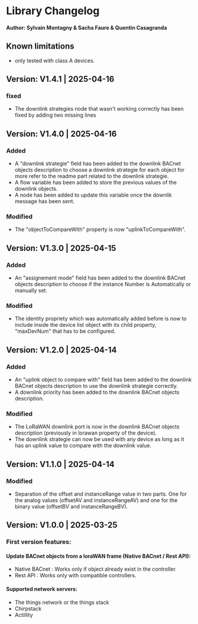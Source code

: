 # Library Changelog
#### Author: Sylvain Montagny & Sacha Faure & Quentin Casagranda 


## Known limitations
* only tested with class A devices.

## Version: V1.4.1 | 2025-04-16

### fixed
- The downlink strategies node that wasn't working correctly has been fixed by adding two missing lines


## Version: V1.4.0 | 2025-04-16

### Added
- A "downlink strategie" field has been added to the downlink BACnet objects description to choose a downlink strategie for each object for more refer to the readme part related to the downlink strategie.
- A flow variable has been added to store the previous values of the downlink objects.
- A node has been added to update this variable once the downlik message has been sent. 

### Modified
- The "objectToCompareWith" property is now "uplinkToCompareWith".

## Version: V1.3.0 | 2025-04-15

### Added
- An "assignement mode" field has been added to the downlink BACnet objects description to choose if the instance Number is Automatically or manually set.

### Modified
- The identity propriety which was automatically added before is now to include inside the device list object with its child property, "maxDevNum" that has to be configured. 

## Version: V1.2.0 | 2025-04-14

### Added
- An "uplink object to compare with" field has been added to the downlink BACnet objects description to use the downlink strategie correctly.
- A downlink priority has been added to the downlink BACnet objects description.

### Modified
- The LoRaWAN downlink port is now in the downlink BACnet objects description (previously in lorawan property of the device).
- The downlink strategie can now be used with any device as long as it has an uplink value to compare with the downlink value.


## Version: V1.1.0 | 2025-04-14

### Modified
- Separation of the offset and instanceRange value in two parts. One for the analog values (offsetAV and instanceRangeAV) and one for the binary value (offsetBV and instanceRangeBV).


## Version: V1.0.0 | 2025-03-25

### First version features:

#### Update BACnet objects from a loraWAN frame (Native BACnet / Rest API):
- Native BACnet : Works only if object already exist in the controller. 
- Rest API : Works only with compatible controllers.

#### Supported network servers:
- The things network or the things stack
- Chirpstack
- Actillity
